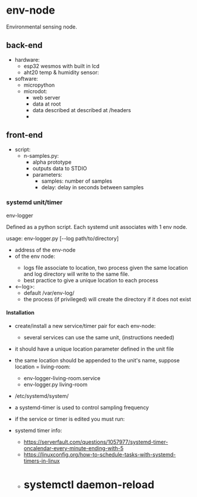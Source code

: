 # env-node

Environmental sensing node. 

## back-end

- hardware:
	- esp32 wesmos with built in lcd
	- aht20 temp & humidity sensor:
- software:
	- micropython
	- microdot:
		- web server
		- data at root
		- data described at described at /headers
		- 
## front-end

- script:
	- n-samples.py:
		- alpha prototype 
		- outputs data to STDIO
		- parameters:
			- samples: number of samples
			- delay: delay in seconds between samples

### systemd unit/timer

env-logger

Defined as a python script. Each systemd unit associates with 1 env node.

usage: env-logger.py <ip> <location> [--log path/to/directory]

- <ip> address of the env-node
- <location> of the env node:
	- logs file associate to location, two process given the same location and log directory will write to the same file. 
	- best practice to give a unique location to each process
- <--log>:
	- default /var/env-log/
	- the process (if privileged) will create the directory if it does not exist

#### Installation

- create/install a new service/timer pair for each env-node:
	- several services can use the same unit, (instructions needed)
- it should have a unique location parameter defined in the unit file
- the same location should be appended to the unit's name, suppose location = living-room:
	- env-logger-living-room.service
	- env-logger.py <ip> living-room
- /etc/systemd/system/
- a systemd-timer is used to control sampling frequency
- if the service or timer is edited you must run:


- systemd timer info:
	- https://serverfault.com/questions/1057977/systemd-timer-oncalendar-every-minute-ending-with-5
	- https://linuxconfig.org/how-to-schedule-tasks-with-systemd-timers-in-linux
	- # systemctl daemon-reload
